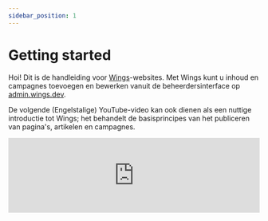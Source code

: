 ```yaml
---
sidebar_position: 1
---
```


# Getting started

Hoi! Dit is de handleiding voor [Wings](https://wings.dev)-websites. Met Wings kunt u inhoud en campagnes toevoegen en bewerken vanuit de beheerdersinterface op [admin.wings.dev](https://admin.wings.dev).

De volgende (Engelstalige) YouTube-video kan ook dienen als een nuttige introductie tot Wings; het behandelt de basisprincipes van het publiceren van pagina's, artikelen en campagnes.

<div class="video-container">
<iframe src="https://www.youtube.com/embed/acSlE2wNbnQ" frameborder="0" allowfullscreen width="100%"></iframe>

</div>
